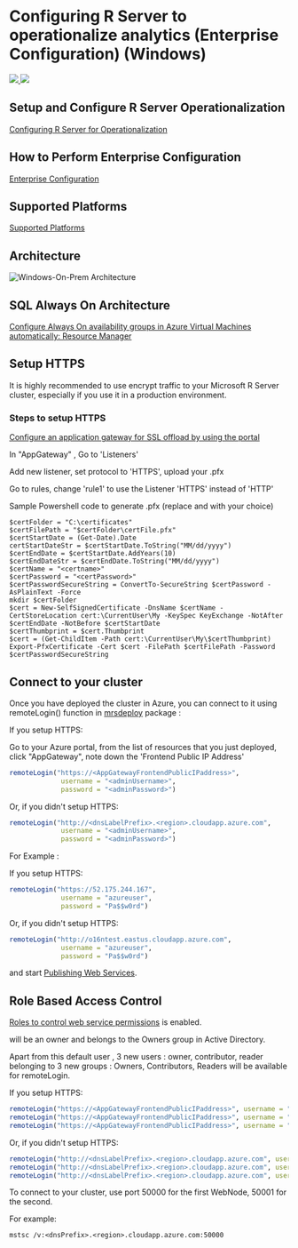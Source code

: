 # Configuring R Server to operationalize analytics (Enterprise Configuration) (Windows)

<a href="https://portal.azure.com/#create/Microsoft.Template/uri/https%3A%2F%2Fraw.githubusercontent.com%2FMicrosoft%2Fmicrosoft-r%2Fmaster%2Frserver-arm-templates%2Fenterprise-configuration%2Fwindows-sql-always-on%2Fazuredeploy.json" target="_blank">
    <img src="http://azuredeploy.net/deploybutton.png" />
</a>
<a href="http://armviz.io/#/?load=https%3A%2F%2Fraw.githubusercontent.com%2FMicrosoft%2Fmicrosoft-r%2Fmaster%2Frserver-arm-templates%2Fenterprise-configuration%2Fwindows-sql-always-on%2Fazuredeploy.json" target="_blank">
    <img src="http://armviz.io/visualizebutton.png"/>
</a>



## Setup and Configure R Server Operationalization 
[Configuring R Server for Operationalization](https://msdn.microsoft.com/en-us/microsoft-r/operationalize/configuration-initial)


## How to Perform Enterprise Configuration
[Enterprise Configuration](https://msdn.microsoft.com/en-us/microsoft-r/operationalize/configure-enterprise)


## Supported Platforms
[Supported Platforms](https://msdn.microsoft.com/en-us/microsoft-r/operationalize/configuration-initial?#supported-platforms) 


## Architecture
![Windows-On-Prem Architecture](https://raw.githubusercontent.com/Microsoft/microsoft-r/master/rserver-arm-templates/enterprise-configuration/windows-sql-always-on/windows-on-prem-architecture.jpg)


## SQL Always On Architecture 
[Configure Always On availability groups in Azure Virtual Machines automatically: Resource Manager](https://docs.microsoft.com/en-us/azure/virtual-machines/windows/sql/virtual-machines-windows-portal-sql-alwayson-availability-groups)


## Setup HTTPS
It is highly recommended to use encrypt traffic to your Microsoft R Server cluster, especially if you use it in a production environment.


### Steps to setup HTTPS

[Configure an application gateway for SSL offload by using the portal](https://docs.microsoft.com/en-us/azure/application-gateway/application-gateway-ssl-portal)

In "AppGateway" , Go to 'Listeners'

Add new listener, set protocol to 'HTTPS', upload your .pfx

Go to rules, change 'rule1' to use the Listener 'HTTPS' instead of 'HTTP'

Sample Powershell code to generate .pfx (replace <certname> and <password> with your choice)

```
$certFolder = "C:\certificates"
$certFilePath = "$certFolder\certFile.pfx"
$certStartDate = (Get-Date).Date
certStartDateStr = $certStartDate.ToString("MM/dd/yyyy")
$certEndDate = $certStartDate.AddYears(10)
$certEndDateStr = $certEndDate.ToString("MM/dd/yyyy")
$certName = "<certname>"
$certPassword = "<certPassword>"
$certPasswordSecureString = ConvertTo-SecureString $certPassword -AsPlainText -Force
mkdir $certFolder
$cert = New-SelfSignedCertificate -DnsName $certName -CertStoreLocation cert:\CurrentUser\My -KeySpec KeyExchange -NotAfter $certEndDate -NotBefore $certStartDate
$certThumbprint = $cert.Thumbprint
$cert = (Get-ChildItem -Path cert:\CurrentUser\My\$certThumbprint)
Export-PfxCertificate -Cert $cert -FilePath $certFilePath -Password $certPasswordSecureString
```

## Connect to your cluster

Once you have deployed the cluster in Azure, you can connect to it using remoteLogin() function in [mrsdeploy](https://msdn.microsoft.com/en-us/microsoft-r/mrsdeploy/mrsdeploy) package : 

If you setup HTTPS:

Go to your Azure portal, from the list of resources that you just deployed, click "AppGateway", note down the 'Frontend Public IP Address'

```R
remoteLogin("https://<AppGatewayFrontendPublicIPaddress>",
             username = "<adminUsername>",
             password = "<adminPassword>")
```

Or, if you didn't setup HTTPS:

```R
remoteLogin("http://<dnsLabelPrefix>.<region>.cloudapp.azure.com",
             username = "<adminUsername>",
             password = "<adminPassword>")
```


For Example : 

If you setup HTTPS:

```R
remoteLogin("https://52.175.244.167",
             username = "azureuser",
             password = "Pa$$w0rd")
```

Or, if you didn't setup HTTPS:

```R
remoteLogin("http://o16ntest.eastus.cloudapp.azure.com",
             username = "azureuser",
             password = "Pa$$w0rd")
```


and start [Publishing Web Services](https://msdn.microsoft.com/en-us/microsoft-r/operationalize/data-scientist-manage-services).


## Role Based Access Control
[Roles to control web service permissions](https://msdn.microsoft.com/en-us/microsoft-r/operationalize/security-roles) is enabled. 

<adminUserName> will be an owner and belongs to the Owners group in Active Directory.

Apart from this default user , 3 new users : owner, contributor, reader belonging to 3 new groups : Owners, Contributors, Readers will be available for remoteLogin. 


If you setup HTTPS:

```R
remoteLogin("https://<AppGatewayFrontendPublicIPaddress>", username = "owner", password = "<adminPassword>")
remoteLogin("https://<AppGatewayFrontendPublicIPaddress>", username = "contributor", password = "<adminPassword>")
remoteLogin("https://<AppGatewayFrontendPublicIPaddress>", username = "reader", password = "<adminPassword>")
```

Or, if you didn't setup HTTPS:

```R
remoteLogin("http://<dnsLabelPrefix>.<region>.cloudapp.azure.com", username = "owner", password = "<adminPassword>")
remoteLogin("http://<dnsLabelPrefix>.<region>.cloudapp.azure.com", username = "contributor", password = "<adminPassword>")
remoteLogin("http://<dnsLabelPrefix>.<region>.cloudapp.azure.com", username = "reader", password = "<adminPassword>")
```


To connect to your cluster, use port 50000 for the first WebNode, 50001 for the second.

For example:

```
mstsc /v:<dnsPrefix>.<region>.cloudapp.azure.com:50000
```
